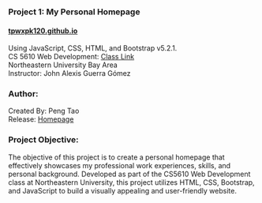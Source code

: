 ### Project 1: My Personal Homepage    
#### [tpwxpk120.github.io](https://tpwxpk120.github.io) 
Using JavaScript, CSS, HTML, and Bootstrap v5.2.1.                                                                           
CS 5610 Web Development:  [Class Link](https://johnguerra.co/classes/webDevelopment_fall_2022/)                         
Northeastern University Bay Area                                                    
Instructor: John Alexis Guerra Gómez  

### Author:
Created By: Peng Tao                                                   
Release: [Homepage]([https://tpwxpk120.github.io])  

### Project Objective:
The objective of this project is to create a personal homepage that effectively showcases my professional work experiences, skills, and personal background. Developed as part of the CS5610 Web Development class at Northeastern University, this project utilizes HTML, CSS, Bootstrap, and JavaScript to build a visually appealing and user-friendly website. 
